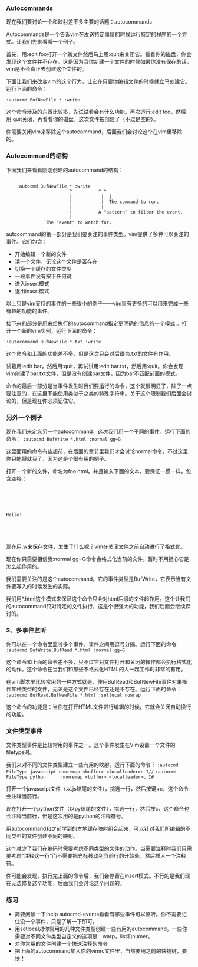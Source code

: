### Autocommands

现在我们要讨论一个和映射差不多主要的话题：autocommands

Autocommands是一个告诉vim在发送特定事情的时候运行特定的程序的一个方式。让我们先来看看一个例子。
     
首先，用:edit foo打开一个新文件然后马上用:quit来关闭它。看看你的磁盘，你会发现这个文件并不存在。这是因为当你新建一个文件的时候如果你没有保存的话，vim是不会真正去创建这个文件的。

下面让我们来改变vim的这个行为，让它在只要你编辑文件的时候就立马创建它。运行下面的命令：

`:autocmd BufNewFile * :write`

这个命令涉及的东西比较多，先试试看会有什么功能。再次运行:edit foo，然后用:quit关闭，再看看你的磁盘。这次文件被创建了（不过是空的）。

你需要关闭vim来移除这个autocommand，后面我们会讨论这个在vim里移除的。

### Autocommand的结构

下面我们来看看刚刚创建的autocommand的结构：
<pre><code>
    :autocmd BufNewFile * :write
                        ^          ^ ^
                        |           |  |
                        |           |  The command to run.
                        |           |
                        |          A "pattern" to filter the event.
                        |
               The "event" to watch for.
</code></pre>

autocommand的第一部分是我们要关注的事件类型。vim提供了多种可以关注的事件。它们包含：

- 开始编辑一个新的文件
- 读一个文件，无论这个文件是否存在
- 切换一个缓存的文件类型
- 一段事件没有按下任何键
- 进入insert模式
- 退出insert模式

以上只是vim支持的事件的一些很小的例子——vim里有更多的可以用来完成一些有趣的功能的事件。
     
接下来的部分是用来给执行的autocommand指定更明确的信息的一个模式 。打开一个新的vim实例，运行下面的命令：

`:autocommand BufNewFile *.txt :write`

这个命令和上面的功能差不多，但是这次只会对后缀为.txt的文件有作用。

试着用:edit bar，然后用:quit，再试试用:edit bar.txt，然后用:quit。你会发现vim创建了bar.txt文件，但是没有创建bar文件，因为bar不匹配前面的模式。
     
命令的最后一部分是当事件发生时我们要运行的命令，这个就很明显了，除了一点要注意的，在这里不能使用类似于<cr>之类的特殊字符串。关于这个限制我们后面会讨论的，但是现在你必须记住它。

### 另外一个例子

现在我们来定义另一个autocommand，这次我们用一个不同的事件。运行下面的命令：
`:autocmd BufWrite *.html :normal gg=G`

这里面用的命令有些超前，在后面的章节里我们才会讨论normal命令，不过这里你只能将就我了，因为这是个很有用的例子。

打开一个新的文件，命名为foo.html。并且输入下面的文本，要保证一模一样，包含空格：
<pre><code>
  <html>
<body>
 <p>Hello!</p>
                        </body>
                        </html>
</code></pre>

现在用:w来保存文件，发生了什么呢？vim在关闭文件之前自动进行了格式化。

现在你只需要相信我:normal gg=G命令会格式化当前的文件。暂时不用担心它是怎么起作用的。

我们需要关注的是这个autocommand。它的事件类型是BufWrite，它表示当有文件要写入的时候发生的实际。

我们用*.html这个模式来保证这个命令只会对html后缀的文件起作用。这个让我们的autocommand只对特定的文件执行，这是个很强大的功能，我们后面会继续探讨的。

     
### 3、多事件监听

你可以在一个命令里监听多个事件，事件之间用逗号分隔。运行下面的命令:
`:autocmd BufWrite,BufRead *.html :normal gg=G`

这个命令和上面的命令差不多，只不过它对文件打开和关闭的操作都会执行格式化的动作。这个命令在当我们和那些不格式化HTML的人一起工作时非常的有用。
     
在vim脚本里比较常用的一种方式就是，使用BufRead和BufNewFile事件对来操作某种类型的文件，无论是这个文件已经存在还是不存在。运行下面的命令：
`:autocmd BufRead,BufNewFile *.html :setlocal nowrap`

这个命令的功能是：当你在打开HTML文件进行编辑的时候，它就会关闭自动换行的功能。

### 文件类型事件

文件类型事件是比较常用的事件之一。这个事件发生在Vim设置一个文件的filetype时。

我们来对不同的文件类型建立一些有用的映射。运行下面的命令？
`:autocmd FileType javascript nnoremap <buffer> <localleader>c I//`
`:autocmd FileType python      nnoremap <buffer> <localleader>c I#`

打开一个javascript文件（以.js结尾的文件），挑选一行，然后按<localleader>键+c，这个命令会注释当前行。

现在打开一个python文件（以py结尾的文件），挑选一行，然后按<localleader>c，这个命令也会注释当前行，但是这次用的是python的注释符号。

用autocommand和之前学到的本地缓存映射组合起来，可以针对我们所编辑的不同类型的文件创建不同的映射。

这个减少了我们在编码时需要考虑不同类型的文件的动作。当需要注释时我们只需要考虑“注释这一行”而不需要把光标移动到当前行的开始处，然后插入一个注释符。

你可能会发现，执行完上面的命令后，我们会停留在insert模式。不行的是我们现在无法修复这个功能，后面我们会讨论这个问题的。

### 练习

- 简要阅读一下:help autocmd-events看看有哪些事件可以监听。你不需要记住没一个事件，只是了解一下即可。
- 用setlocal对你常用的几种文件类型创建一些有用的autocommand。一些你需要对不同文件类型自定义的选项是：warp，list和numer。
- 对你常用的文件创建一个快速注释的命令
- 把上面的autocommand加入你的vimrc文件里，当然要用之前的快捷键，要快！
